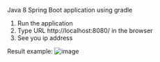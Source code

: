 Java 8 Spring Boot application using gradle

1. Run the application
2. Type URL http://localhost:8080/ in the browser
3. See you ip address

Result example:
![image](https://github.com/PovilasBanys/get-user-ip-address/assets/109473854/0995de2c-ae6c-49d9-9860-01f2c96f8caa)



